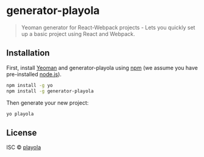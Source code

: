 # generator-playola
> Yeoman generator for React-Webpack projects - Lets you quickly set up a basic project using React and Webpack.

## Installation

First, install [Yeoman](http://yeoman.io) and generator-playola using [npm](https://www.npmjs.com/) (we assume you have pre-installed [node.js](https://nodejs.org/)).

```bash
npm install -g yo
npm install -g generator-playola
```

Then generate your new project:

```bash
yo playola
```

## License

ISC © [playola](https://playolaizq.com)
